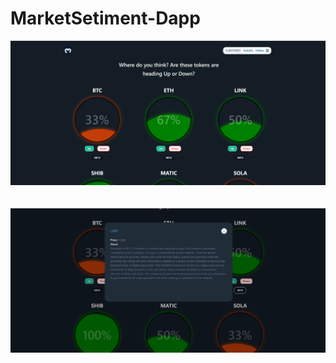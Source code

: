 # MarketSetiment-Dapp

<img src=".//img/FirstDapp2.png">
<br/>
<br/>
<br/>
<img src=".//img/firstDapp.png">
